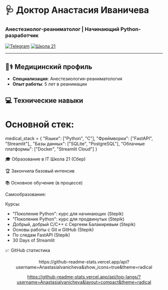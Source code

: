 # 🩺 Доктор Анастасия Иваничева 
### Анестезиолог-реаниматолог | Начинающий Python-разработчик

[![Telegram](https://img.shields.io/badge/Telegram-Контакты-2CA5E0?style=for-the-badge&logo=telegram)](https://t.me/lakeshta)
[![Школа 21](https://img.shields.io/badge/Школа_21-Студент-01D277?style=for-the-badge)](https://21-school.ru)

</div>

---

## 🧑⚕️ Медицинский профиль
- **Специализация**: Анестезиология-реаниматология
- **Опыт работы**: 5 лет в реанимации

## 💻 Технические навыки
# Основной стек:
medical_stack = {
    "Языки": ["Python", "C"],
    "Фреймворки": ["FastAPI", "Streamlit"],,
    "Базы данных": ["SQLite", "PostgreSQL"],
    "Облачные платформы": ["Docker", "Streamlit Cloud"]
}

🎓 Образование в IT
Школа 21 (Сбер)

🏆 Закончила базовый интенсив 

📚 Основное обучение (в процессе)

Самообразование:

Курсы:
- "Поколение Python": курс для начинающих (Stepik)
- "Поколение Python": курс для продвинутых (Stepik)
- Добрый, добрый C/C++ с Сергеем Балакиревым (Stepik)
- Основы работы с Git и GitHub (Stepik)
- По следам FastAPI (Stepik)
- 30 Days of Streamlit

📈 GitHub статистика
<div align="center">
https://github-readme-stats.vercel.app/api?username=AnastasiaIvanicheva&show_icons=true&theme=radical

https://github-readme-stats.vercel.app/api/top-langs/?username=AnastasiaIvanicheva&layout=compact&theme=radical

</div>



